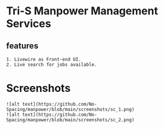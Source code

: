 # Tri-S Manpower Management Services
## features
    1. Livewire as Front-end UI.
    2. Live search for jobs available.
# Screenshots
    ![alt text](https://github.com/No-Spacing/manpower/blob/main/screenshots/sc_1.png)
    ![alt text](https://github.com/No-Spacing/manpower/blob/main/screenshots/sc_2.png)
